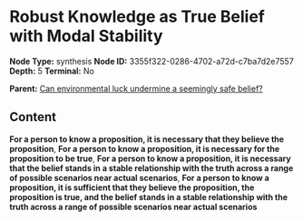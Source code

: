 # Robust Knowledge as True Belief with Modal Stability

**Node Type:** synthesis
**Node ID:** 3355f322-0286-4702-a72d-c7ba7d2e7557
**Depth:** 5
**Terminal:** No

**Parent:** [Can environmental luck undermine a seemingly safe belief?](can-environmental-luck-undermine-a-seemingly-safe-belief-antithesis-cf7a055b-f297-44a6-a048-6f6d6cbff361.md)

## Content

**For a person to know a proposition, it is necessary that they believe the proposition**, **For a person to know a proposition, it is necessary for the proposition to be true**, **For a person to know a proposition, it is necessary that the belief stands in a stable relationship with the truth across a range of possible scenarios near actual scenarios**, **For a person to know a proposition, it is sufficient that they believe the proposition, the proposition is true, and the belief stands in a stable relationship with the truth across a range of possible scenarios near actual scenarios**
